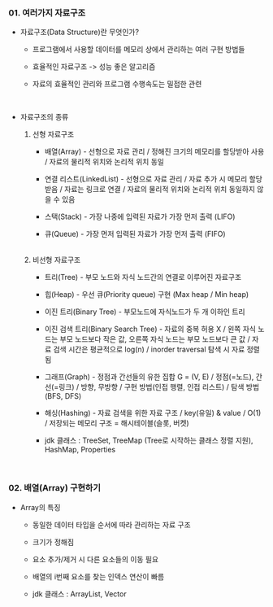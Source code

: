 <h3>01. 여러가지 자료구조</h3>

* 자료구조(Data Structure)란 무엇인가?

  * 프로그램에서 사용할 데이터를 메모리 상에서 관리하는 여러 구현 방법들

  * 효율적인 자료구조 -> 성능 좋은 알고리즘

  * 자료의 효율적인 관리와 프로그램 수행속도는 밀접한 관련

<br>

* 자료구조의 종류

  1) 선형 자료구조
     * 배열(Array) - 선형으로 자료 관리 / 정해진 크기의 메모리를 할당받아 사용 / 자료의 물리적 위치와 논리적 위치 동일
    
     * 연결 리스트(LinkedList) - 선형으로 자료 관리 / 자료 추가 시 메모리 할당받음 / 자료는 링크로 연결 / 자료의 물리적 위치와 논리적 위치 동일하지 않을 수 있음

     * 스택(Stack) - 가장 나중에 입력된 자료가 가장 먼저 출력 (LIFO)

     * 큐(Queue) - 가장 먼저 입력된 자료가 가장 먼저 출력 (FIFO)

  <br>
  
  2) 비선형 자료구조
      * 트리(Tree) - 부모 노드와 자식 노드간의 연결로 이루어진 자료구조

      * 힙(Heap) - 우선 큐(Priority queue) 구현 (Max heap / Min heap)

      * 이진 트리(Binary Tree) - 부모노드에 자식노드가 두 개 이하인 트리

      * 이진 검색 트리(Binary Search Tree) - 자료의 중복 허용 X / 왼쪽 자식 노드는 부모 노드보다 작은 값, 오른쪽 자식 노드는 부모 노드보다 큰 값 / 자료 검색 시간은 평균적으로 log(n) / inorder traversal 탐색 시 자료 정렬됨

      * 그래프(Graph) - 정점과 간선들의 유한 집합 G = (V, E) / 정점(=노드), 간선(=링크) / 방향, 무방향 / 구현 방법(인접 행렬, 인접 리스트) / 탐색 방법(BFS, DFS)

      * 해싱(Hashing) - 자료 검색을 위한 자료 구조 / key(유일) & value / O(1) / 저장되는 메모리 구조 = 해시테이블(슬롯, 버켓)

      * jdk 클래스 : TreeSet, TreeMap (Tree로 시작하는 클래스 정렬 지원), HashMap, Properties

<br>

<h3>02. 배열(Array) 구현하기</h3>

* Array의 특징

    * 동일한 데이터 타입을 순서에 따라 관리하는 자료 구조

    * 크기가 정해짐
  
    * 요소 추가/제거 시 다른 요소들의 이동 필요
    
    * 배열의 i번째 요소를 찾는 인덱스 연산이 빠름
    
    * jdk 클래스 : ArrayList, Vector

<br>
